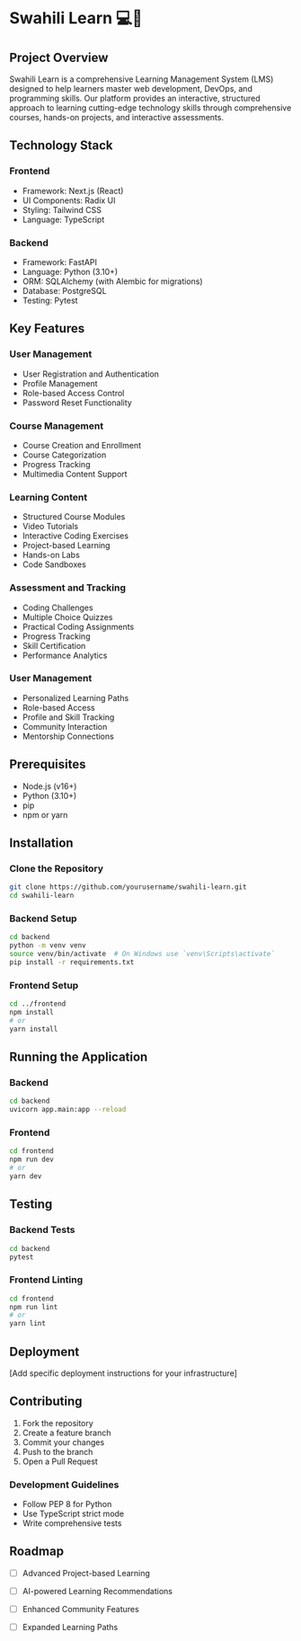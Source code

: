 # Swahili Learn 💻🚀

## Project Overview

Swahili Learn is a comprehensive Learning Management System (LMS) designed to help learners master web development, DevOps, and programming skills. Our platform provides an interactive, structured approach to learning cutting-edge technology skills through comprehensive courses, hands-on projects, and interactive assessments.

## Technology Stack

### Frontend
- Framework: Next.js (React)
- UI Components: Radix UI
- Styling: Tailwind CSS
- Language: TypeScript

### Backend
- Framework: FastAPI
- Language: Python (3.10+)
- ORM: SQLAlchemy (with Alembic for migrations)
- Database: PostgreSQL
- Testing: Pytest

## Key Features

### User Management
- User Registration and Authentication
- Profile Management
- Role-based Access Control
- Password Reset Functionality

### Course Management
- Course Creation and Enrollment
- Course Categorization
- Progress Tracking
- Multimedia Content Support

### Learning Content
- Structured Course Modules
- Video Tutorials
- Interactive Coding Exercises
- Project-based Learning
- Hands-on Labs
- Code Sandboxes

### Assessment and Tracking
- Coding Challenges
- Multiple Choice Quizzes
- Practical Coding Assignments
- Progress Tracking
- Skill Certification
- Performance Analytics

### User Management
- Personalized Learning Paths
- Role-based Access
- Profile and Skill Tracking
- Community Interaction
- Mentorship Connections

## Prerequisites

- Node.js (v16+)
- Python (3.10+)
- pip
- npm or yarn

## Installation

### Clone the Repository
```bash
git clone https://github.com/yourusername/swahili-learn.git
cd swahili-learn
```

### Backend Setup
```bash
cd backend
python -m venv venv
source venv/bin/activate  # On Windows use `venv\Scripts\activate`
pip install -r requirements.txt
```

### Frontend Setup
```bash
cd ../frontend
npm install
# or
yarn install
```

## Running the Application

### Backend
```bash
cd backend
uvicorn app.main:app --reload
```

### Frontend
```bash
cd frontend
npm run dev
# or
yarn dev
```

## Testing

### Backend Tests
```bash
cd backend
pytest
```

### Frontend Linting
```bash
cd frontend
npm run lint
# or
yarn lint
```

## Deployment

[Add specific deployment instructions for your infrastructure]

## Contributing

1. Fork the repository
2. Create a feature branch
3. Commit your changes
4. Push to the branch
5. Open a Pull Request

### Development Guidelines
- Follow PEP 8 for Python
- Use TypeScript strict mode
- Write comprehensive tests

## Roadmap

- [ ] Advanced Project-based Learning
- [ ] AI-powered Learning Recommendations
- [ ] Enhanced Community Features
- [ ] Expanded Learning Paths




